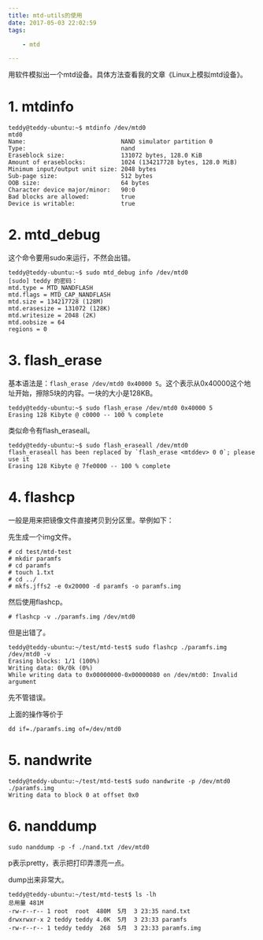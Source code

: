 ```yaml
---
title: mtd-utils的使用
date: 2017-05-03 22:02:59
tags:

	- mtd

---
```


用软件模拟出一个mtd设备。具体方法查看我的文章《Linux上模拟mtd设备》。

# 1. mtdinfo

```
teddy@teddy-ubuntu:~$ mtdinfo /dev/mtd0
mtd0
Name:                           NAND simulator partition 0
Type:                           nand
Eraseblock size:                131072 bytes, 128.0 KiB
Amount of eraseblocks:          1024 (134217728 bytes, 128.0 MiB)
Minimum input/output unit size: 2048 bytes
Sub-page size:                  512 bytes
OOB size:                       64 bytes
Character device major/minor:   90:0
Bad blocks are allowed:         true
Device is writable:             true
```



# 2.  mtd_debug

这个命令要用sudo来运行，不然会出错。

```
teddy@teddy-ubuntu:~$ sudo mtd_debug info /dev/mtd0
[sudo] teddy 的密码： 
mtd.type = MTD_NANDFLASH
mtd.flags = MTD_CAP_NANDFLASH
mtd.size = 134217728 (128M)
mtd.erasesize = 131072 (128K)
mtd.writesize = 2048 (2K)
mtd.oobsize = 64 
regions = 0
```

# 3. flash_erase

基本语法是：`flash_erase /dev/mtd0 0x40000 5`。这个表示从0x40000这个地址开始，擦除5块的内容。一块的大小是128KB。

```
teddy@teddy-ubuntu:~$ sudo flash_erase /dev/mtd0 0x40000 5
Erasing 128 Kibyte @ c0000 -- 100 % complete 
```

类似命令有flash_eraseall。

```
teddy@teddy-ubuntu:~$ sudo flash_eraseall /dev/mtd0
flash_eraseall has been replaced by `flash_erase <mtddev> 0 0`; please use it
Erasing 128 Kibyte @ 7fe0000 -- 100 % complete 
```

# 4. flashcp

一般是用来把镜像文件直接拷贝到分区里。举例如下：

先生成一个img文件。

```
# cd test/mtd-test
# mkdir paramfs
# cd paramfs
# touch 1.txt
# cd ../
# mkfs.jffs2 -e 0x20000 -d paramfs -o paramfs.img
```

然后使用flashcp。

```
# flashcp -v ./paramfs.img /dev/mtd0
```

但是出错了。

```
teddy@teddy-ubuntu:~/test/mtd-test$ sudo flashcp ./paramfs.img /dev/mtd0 -v
Erasing blocks: 1/1 (100%)
Writing data: 0k/0k (0%)
While writing data to 0x00000000-0x00000080 on /dev/mtd0: Invalid argument
```

先不管错误。

上面的操作等价于

```
dd if=./paramfs.img of=/dev/mtd0
```

# 5. nandwrite

```
teddy@teddy-ubuntu:~/test/mtd-test$ sudo nandwrite -p /dev/mtd0 ./paramfs.img 
Writing data to block 0 at offset 0x0
```

# 6. nanddump

```
sudo nanddump -p -f ./nand.txt /dev/mtd0
```

p表示pretty，表示把打印弄漂亮一点。

dump出来非常大。

```
teddy@teddy-ubuntu:~/test/mtd-test$ ls -lh
总用量 481M
-rw-r--r-- 1 root  root  480M  5月  3 23:35 nand.txt
drwxrwxr-x 2 teddy teddy 4.0K  5月  3 23:33 paramfs
-rw-r--r-- 1 teddy teddy  268  5月  3 23:33 paramfs.img
```





